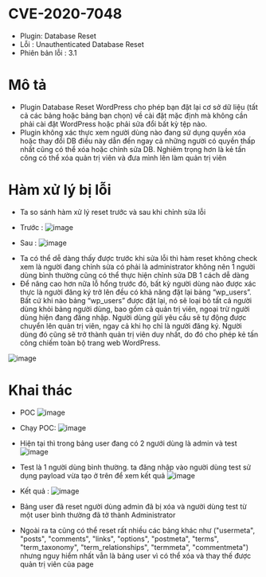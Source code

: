 # CVE-2020-7048

- Plugin: Database Reset
- Lỗi : Unauthenticated Database Reset
- Phiên bản lỗi : 3.1

# Mô tả

- Plugin Database Reset WordPress cho phép bạn đặt lại cơ sở dữ liệu (tất cả các bảng hoặc bảng bạn chọn) về cài đặt mặc định mà không cần phải cài đặt WordPress hoặc phải sửa đổi bất kỳ tệp nào.
- Plugin không xác thực xem người dùng nào đang sử dụng quyền xóa hoặc thay đổi DB điều này dẫn đến ngay cả những người có quyền thấp nhất cũng có thể xóa hoặc chỉnh sửa DB. Nghiêm trọng hơn là kẻ tấn công có thể xóa quản trị viên và đưa mình lên làm quản trị viên

# Hàm xử lý bị lỗi

- Ta so sánh hàm xử lý reset trước và sau khi chỉnh sửa lỗi

* Trước :
  ![image](https://github.com/Manh130902/wordpress/assets/93723285/6a585bb5-d9c8-47a2-87ec-2cc0edb1623f)

* Sau :
  ![image](https://github.com/Manh130902/wordpress/assets/93723285/50d1477d-b6ec-4622-9813-568d85e147c3)

- Ta có thể dễ dàng thấy được trước khi sửa lỗi thì hàm reset không check xem là người đang chỉnh sửa có phải là administrator không nên 1 người dùng bình thường cũng có thể thực hiện chỉnh sửa DB 1 cách dễ dàng
- Để nâng cao hơn nữa lỗ hổng trước đó, bất kỳ người dùng nào được xác thực là người đăng ký trở lên đều có khả năng đặt lại bảng “wp_users”. Bất cứ khi nào bảng “wp_users” được đặt lại, nó sẽ loại bỏ tất cả người dùng khỏi bảng người dùng, bao gồm cả quản trị viên, ngoại trừ người dùng hiện đang đăng nhập. Người dùng gửi yêu cầu sẽ tự động được chuyển lên quản trị viên, ngay cả khi họ chỉ là người đăng ký. Người dùng đó cũng sẽ trở thành quản trị viên duy nhất, do đó cho phép kẻ tấn công chiếm toàn bộ trang web WordPress.

![image](https://github.com/Manh130902/wordpress/assets/93723285/0796279f-ff07-4710-94c1-5827ca80df8f)

# Khai thác

- POC
  ![image](https://github.com/Manh130902/wordpress/assets/93723285/eb8e6ff7-40eb-4e88-b2b5-6089394079bb)

- Chạy POC:
  ![image](https://github.com/Manh130902/wordpress/assets/93723285/0e28892c-44da-49a9-9f84-8a234b22e584)

- Hiện tại thì trong bảng user đang có 2 ngưới dùng là admin và test
  ![image](https://github.com/Manh130902/wordpress/assets/93723285/21f4415c-b17f-47f8-aed4-50232c4d01fc)

- Test là 1 người dùng bình thường. ta đăng nhập vào người dùng test sử dụng payload vừa tạo ở trên để xem kết quả
  ![image](https://github.com/Manh130902/wordpress/assets/93723285/93421c7d-93c2-4907-9650-14c62c4b6cf0)

- Kết quả :
  ![image](https://github.com/Manh130902/wordpress/assets/93723285/fbee2ca1-55c8-45df-af0a-a106ea98ca9e)

- Bảng user đã reset người dùng admin đã bị xóa và người dùng test từ một user bình thường đã tở thành Administrator
- Ngoài ra ta cũng có thể reset rất nhiều các bảng khác như ("usermeta", "posts", "comments", "links", "options", "postmeta", "terms", "term_taxonomy", "term_relationships", "termmeta", "commentmeta") nhưng nguy hiểm nhất vẫn là bảng user vì có thể xóa và thay thế được quản trị viên của page
